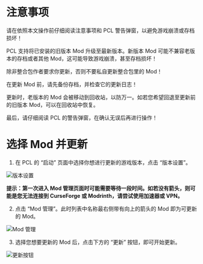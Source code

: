 # 注意事项

请在依照本文操作前仔细阅读注意事项和 PCL 警告弹窗，以避免游戏崩溃或存档损坏！

PCL 支持将已安装的旧版本 Mod 升级至最新版本。新版本 Mod 可能不兼容老版本的存档或者其他 Mod，这可能导致游戏崩溃，甚至存档损坏！

除非整合包作者要求你更新，否则不要私自更新整合包里的 Mod！

在更新 Mod 前，请先备份存档，并检查它的更新日志！

更新时，老版本的 Mod 会被移动到回收站，以防万一。如若您希望回退至更新前的旧版本 Mod，可以在回收站中恢复。

最后，请仔细阅读 PCL 的警告弹窗，在确认无误后再进行操作！

# 选择 Mod 并更新

1. 在 PCL 的 “启动” 页面中选择你想进行更新的游戏版本，点击 “版本设置”。

![版本设置](https://i0.hdslb.com/bfs/article/7a9a549ab96cdbd900d025ed26ef011b565437509.jpg)

**提示：第一次进入 Mod 管理页面时可能需要等待一段时间。如若没有箭头，则可能是您无法连接到 CurseForge 或 Modrinth，请尝试使用加速器或 VPN。**

2. 点击 “Mod 管理”。此时列表中名称最右侧带有向上的箭头的 Mod 即为可更新的 Mod。

![Mod 管理](https://i0.hdslb.com/bfs/article/6feebae4e723e5e8c6e71c22121aa2f6565437509.jpg)

3. 选择您想要更新的 Mod 后，点击下方的 “更新” 按钮，即可开始更新。

![更新按钮](https://i0.hdslb.com/bfs/article/751eb430bc13c4db36717b971f28bb51565437509.jpg)

